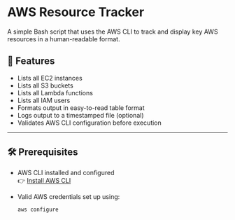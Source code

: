 # AWS Resource Tracker

A simple Bash script that uses the AWS CLI to track and display key AWS resources in a human-readable format.

## 📌 Features

- Lists all EC2 instances
- Lists all S3 buckets
- Lists all Lambda functions
- Lists all IAM users
- Formats output in easy-to-read table format
- Logs output to a timestamped file (optional)
- Validates AWS CLI configuration before execution

---

## 🛠️ Prerequisites

- AWS CLI installed and configured  
  👉 [Install AWS CLI](https://docs.aws.amazon.com/cli/latest/userguide/install-cliv2.html)

- Valid AWS credentials set up using:
  ```bash
  aws configure
